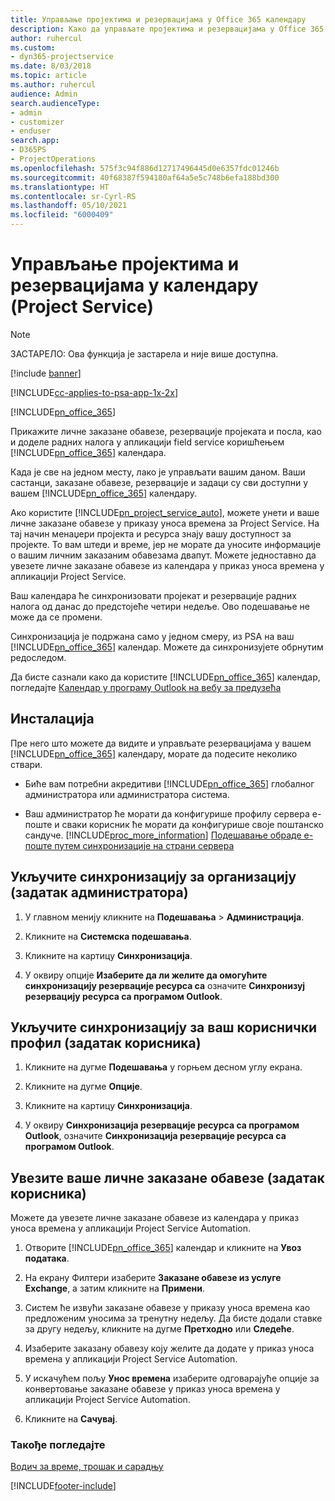 ```yaml
---
title: Управљање пројектима и резервацијама у Office 365 календару
description: Како да управљате пројектима и резервацијама у Office 365 календару
author: ruhercul
ms.custom:
- dyn365-projectservice
ms.date: 8/03/2018
ms.topic: article
ms.author: ruhercul
audience: Admin
search.audienceType:
- admin
- customizer
- enduser
search.app:
- D365PS
- ProjectOperations
ms.openlocfilehash: 575f3c94f886d12717496445d0e6357fdc01246b
ms.sourcegitcommit: 40f68387f594180af64a5e5c748b6efa188bd300
ms.translationtype: HT
ms.contentlocale: sr-Cyrl-RS
ms.lasthandoff: 05/10/2021
ms.locfileid: "6000409"
---
```

# <a name="manage-projects-and-bookings-in-your-calendar-project-service"></a>Управљање пројектима и резервацијама у календару (Project Service)

> [!Note]
> ЗАСТАРЕЛО: Ова функција је застарела и није више доступна.

[!include [banner](../includes/psa-now-project-operations.md)]

[!INCLUDE[cc-applies-to-psa-app-1x-2x](../includes/cc-applies-to-psa-app-1x-2x.md)]

[!INCLUDE[pn_office_365](../includes/pn-office-365.md)] 

Прикажите личне заказане обавезе, резервације пројеката и посла, као и доделе радних налога у апликацији field service коришћењем [!INCLUDE[pn_office_365](../includes/pn-office-365.md)] календара.  
  
 Када је све на једном месту, лако је управљати вашим даном. Ваши састанци, заказане обавезе, резервације и задаци су сви доступни у вашем [!INCLUDE[pn_office_365](../includes/pn-office-365.md)] календару.  
  
 Ако користите [!INCLUDE[pn_project_service_auto](../includes/pn-project-service-auto.md)], можете унети и ваше личне заказане обавезе у приказу уноса времена за Project Service. На тај начин менаџери пројекта и ресурса знају вашу доступност за пројекте. То вам штеди и време, јер не морате да уносите информације о вашим личним заказаним обавезама двапут. Можете једноставно да увезете личне заказане обавезе из календара у приказ уноса времена у апликацији Project Service.  
  
 Ваш календара ће синхронизовати пројекат и резервације радних налога од данас до предстојеће четири недеље. Ово подешавање не може да се промени.  
  
 Синхронизација је подржана само у једном смеру, из PSA на ваш [!INCLUDE[pn_office_365](../includes/pn-office-365.md)] календар. Можете да синхронизујете обрнутим редоследом. 
  
 Да бисте сазнали како да користите [!INCLUDE[pn_office_365](../includes/pn-office-365.md)] календар, погледајте [Календар у програму Outlook на вебу за предузећа](https://support.office.com/article/Calendar-in-Outlook-on-the-web-for-business-5219c457-d1fe-4c2f-9032-1a816b88e936)  
  
## <a name="setup"></a>Инсталација  
 Пре него што можете да видите и управљате резервацијама у вашем [!INCLUDE[pn_office_365](../includes/pn-office-365.md)] календару, морате да подесите неколико ствари.  
  
- Биће вам потребни акредитиви [!INCLUDE[pn_office_365](../includes/pn-office-365.md)] глобалног администратора или администратора система.  
  
- Ваш администратор ће морати да конфигурише профилу сервера е-поште и сваки корисник ће морати да конфигурише своје поштанско сандуче. [!INCLUDE[proc_more_information](../includes/proc-more-information.md)] [Подешавање обраде е-поште путем синхронизације на страни сервера](/dynamics365/customerengagement/on-premises/admin/set-up-server-side-synchronization-of-email-appointments-contacts-and-tasks)  
  
## <a name="turn-on-synchronization-for-your-organization-admin-task"></a>Укључите синхронизацију за организацију (задатак администратора)  
  
1.  У главном менију кликните на **Подешавања** > **Администрација**.  
  
2.  Кликните на **Системска подешавања**.  
  
3.  Кликните на картицу **Синхронизација**.  
  
4.  У оквиру опције **Изаберите да ли желите да омогућите синхронизацију резервације ресурса са** означите **Синхронизуј резервацију ресурса са програмом Outlook**.  
  
## <a name="turn-on-synchronization-for-your-user-profile-user-task"></a>Укључите синхронизацију за ваш кориснички профил (задатак корисника)  
  
1.  Кликните на дугме **Подешавања** у горњем десном углу екрана.  
  
2.  Кликните на дугме **Опције**.  
  
3.  Кликните на картицу **Синхронизација**.  
  
4.  У оквиру **Синхронизација резервације ресурса са програмом Outlook**, означите **Синхронизација резервације ресурса са програмом Outlook**.  
  
## <a name="import-your-personal-appointments-user-task"></a>Увезите ваше личне заказане обавезе (задатак корисника)  
 Можете да увезете личне заказане обавезе из календара у приказ уноса времена у апликацији Project Service Automation.  
  
1. Отворите [!INCLUDE[pn_office_365](../includes/pn-office-365.md)] календар и кликните на **Увоз података**.  
  
2. На екрану Филтери изаберите **Заказане обавезе из услуге Exchange**, а затим кликните на **Примени**.  
  
3. Систем ће извући заказане обавезе у приказу уноса времена као предложеним уносима за тренутну недељу. Да бисте додали ставке за другу недељу, кликните на дугме **Претходно** или **Следеће**.  
  
4. Изаберите заказану обавезу коју желите да додате у приказ уноса времена у апликацији Project Service Automation.  
  
5. У искачућем пољу **Унос времена** изаберите одговарајуће опције за конвертовање заказане обавезе у приказ уноса времена у апликацији Project Service Automation.  
  
6. Кликните на **Сачувај**.  
  
### <a name="see-also"></a>Такође погледајте  
 [Водич за време, трошак и сарадњу](../psa/time-expense-collaboration-guide.md)


[!INCLUDE[footer-include](../includes/footer-banner.md)]